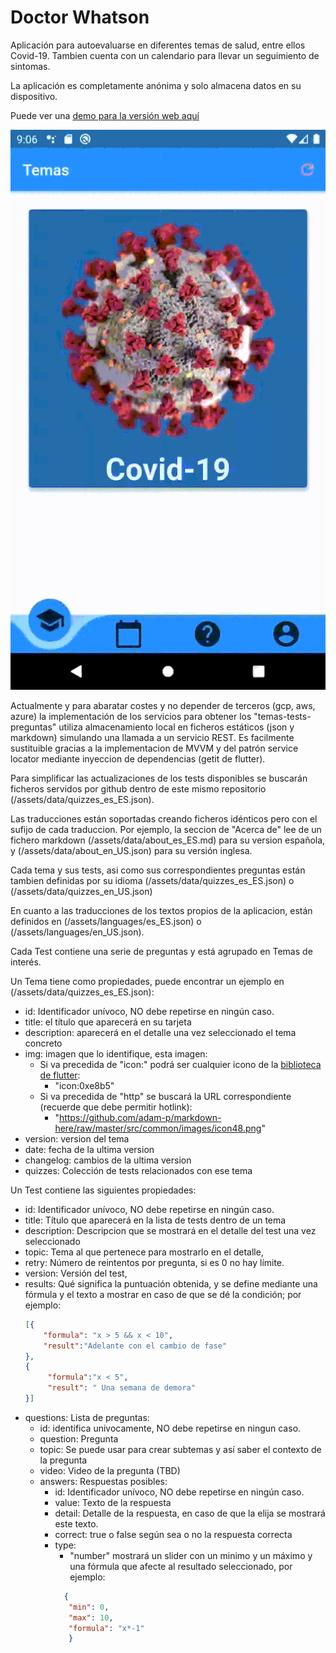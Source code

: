 # Doctor Whatson

Aplicación para autoevaluarse en diferentes temas de salud, entre ellos Covid-19. Tambien cuenta con un calendario para llevar un seguimiento de sintomas.

La aplicación es completamente anónima y solo almacena datos en su dispositivo. 

Puede ver una [demo para la versión web aquí](https://ftenaf.github.io/drwhatson/#/)

![Pagina principal](doc/img/ui.gif)

Actualmente y para abaratar costes y no depender de terceros (gcp, aws, azure) la implementación de los servicios para obtener los "temas-tests-preguntas" utiliza almacenamiento local en ficheros estáticos (json y markdown) simulando una llamada a un servicio REST. 
Es facilmente sustituible gracias a la implementacion de MVVM y del patrón service locator mediante inyeccion de dependencias (getit de flutter).

Para simplificar las actualizaciones de los tests disponibles se buscarán ficheros servidos por github dentro de este mismo repositorio (/assets/data/quizzes_es_ES.json).

Las traducciones están soportadas creando ficheros idénticos pero con el sufijo de cada traduccion. 
Por ejemplo, la seccion de "Acerca de" lee de un fichero markdown (/assets/data/about_es_ES.md) para su version española, y  (/assets/data/about_en_US.json) para su versión inglesa. 

Cada tema y sus tests, asi como sus correspondientes preguntas están tambien definidas por su idioma (/assets/data/quizzes_es_ES.json) o  (/assets/data/quizzes_en_US.json)

En cuanto a las traducciones de los textos propios de la aplicacion, están definidos en (/assets/languages/es_ES.json) o (/assets/languages/en_US.json).

Cada Test contiene una serie de preguntas y está agrupado en Temas de interés. 
 
 Un Tema tiene como propiedades, puede encontrar un ejemplo en (/assets/data/quizzes_es_ES.json):
* id: Identificador unívoco, NO debe repetirse en ningún caso.
* title: el título que aparecerá en su tarjeta
* description: aparecerá en el detalle una vez seleccionado el tema concreto
* img: imagen que lo identifique, esta imagen:
  - Si va precedida de "icon:" podrá ser cualquier icono de la [biblioteca de flutter](https://api.flutter.dev/flutter/material/Icons-class.html):
      - "icon:0xe8b5"
  - Si va precedida de "http" se buscará la URL correspondiente (recuerde que debe permitir hotlink):
      - "https://github.com/adam-p/markdown-here/raw/master/src/common/images/icon48.png"
* version: version del tema
* date: fecha de la ultima version
* changelog: cambios de la ultima version
* quizzes: Colección de tests relacionados con ese tema

 Un Test contiene las siguientes propiedades:
* id: Identificador unívoco, NO debe repetirse en ningún caso.
* title: Título que aparecerá en la lista de tests dentro de un tema
* description: Descripcion que se mostrará en el detalle del test una vez seleccionado
* topic: Tema al que pertenece para mostrarlo en el detalle,
* retry: Número de reintentos por pregunta, si es 0 no hay límite.
* version: Versión del test,
* results: Qué significa la puntuación obtenida, y se define mediante una fórmula y el texto a mostrar en caso de que se dé la condición;
    por ejemplo:
    ```json
    [{
        "formula": "x > 5 && x < 10",
        "result":"Adelante con el cambio de fase"
    },
    {
         "formula":"x < 5",
         "result": " Una semana de demora"
    }]
    ```
* questions: Lista de preguntas:
    * id: identifica univocamente, NO debe repetirse en ningun caso.
    * question: Pregunta
    * topic: Se puede usar para crear subtemas y así saber el contexto de la pregunta
    * video: Video de la pregunta (TBD)
    * answers: Respuestas posibles:
        * id: Identificador unívoco, NO debe repetirse en ningún caso.
        * value: Texto de la respuesta
        * detail: Detalle de la respuesta, en caso de que la elija se mostrará este texto.
        * correct: true o false según sea o no la respuesta correcta
        * type:
            * "number" mostrará un slider con un minimo y un máximo y una fórmula que afecte al resultado seleccionado, por ejemplo:
             ```json
               {
                "min": 0,
                "max": 10,
                "formula": "x*-1"
                }
             ```
         
